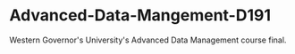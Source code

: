 # Advanced-Data-Mangement-D191
Western Governor's University's Advanced Data Management course final.
